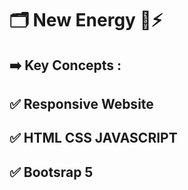 # 🗂️ New Energy 🍃⚡ 
## ➡️ Key Concepts :
## ✅ Responsive Website
## ✅ HTML CSS JAVASCRIPT
## ✅ Bootsrap 5
